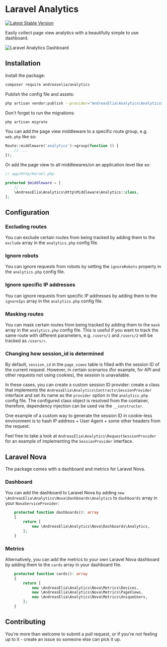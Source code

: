 # Laravel Analytics

[![Latest Stable Version](https://poser.pugx.org/andreaselia/analytics/v)](//packagist.org/packages/andreaselia/analytics)

Easily collect page view analytics with a beautifully simple to use dashboard.

![Laravel Analytics Dashboard](/screenshot.png?raw=true "Laravel Analytics Dashboard")

## Installation

Install the package:

```bash
composer require andreaselia/analytics
```

Publish the config file and assets:

```bash
php artisan vendor:publish --provider="AndreasElia\Analytics\AnalyticsServiceProvider"
```

Don't forget to run the migrations:

```bash
php artisan migrate
```

You can add the page view middleware to a specific route group, e.g. `web.php` like so:

```php
Route::middleware('analytics')->group(function () {
    // ...
});
```

Or add the page view to all middlewares/on an application level like so:

```php
// app/Http/Kernel.php

protected $middleware = [
    // ...
    \AndreasElia\Analytics\Http\Middleware\Analytics::class,
];
```

## Configuration

### Excluding routes

You can exclude certain routes from being tracked by adding them to the `exclude` array in the `analytics.php` config file.

### Ignore robots

You can ignore requests from robots by setting the `ignoreRobots` property in the `analytics.php` config file.

### Ignore specific IP addresses

You can ignore requests from specific IP addresses by adding them to the `ignoreIps` array in the `analytics.php` config file.

### Masking routes

You can mask certain routes from being tracked by adding them to the `mask` array in the `analytics.php` config file. 
This is useful if you want to track the same route with different parameters, e.g. `/users/1` and `/users/2` will be tracked as `/users/∗︎`.

### Changing how session_id is determined

By default, `session_id` in the `page_views` table is filled with the session ID of the current request. However, in certain scenarios (for example, for API and other requests not using cookies), the session is unavailable.

In these cases, you can create a custom session ID provider: create a class that implements the `AndreasElia\Analytics\Contracts\SessionProvider` interface and set its name as the `provider` option in the `analytics.php` config file. The configured class object is resolved from the container, therefore, dependency injection can be used via the `__constructor`. 

One example of a custom way to generate the session ID in cookie-less environment is to hash IP address + User Agent + some other headers from the request.

Feel free to take a look at `AndreasElia\Analytics\RequestSessionProvider` for an example of implementing the `SessionProvider` interface.

## Laravel Nova

The package comes with a dashboard and metrics for Laravel Nova.

### Dashboard

You can add the dashboard to Laravel Nova by adding `new \AndreasElia\Analytics\Nova\Dashboards\Analytics` to `dashboards` array in your `NovaServiceProvider`:

```php
    protected function dashboards(): array
    {
        return [
            new \AndreasElia\Analytics\Nova\Dashboards\Analytics,
        ];
    }
```

### Metrics

Alternatively, you can add the metrics to your own Laravel Nova dashboard by adding them to the `cards` array in your dashboard file.

```php
    protected function cards(): array
    {
        return [
            new \AndreasElia\Analytics\Nova\Metrics\Devices,
            new \AndreasElia\Analytics\Nova\Metrics\PageViews,
            new \AndreasElia\Analytics\Nova\Metrics\UniqueUsers,
        ];
    }
```

## Contributing

You're more than welcome to submit a pull request, or if you're not feeling up to it - create an issue so someone else can pick it up.
